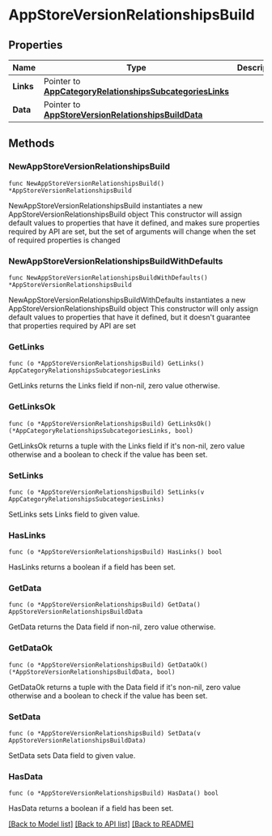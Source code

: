# AppStoreVersionRelationshipsBuild

## Properties

Name | Type | Description | Notes
------------ | ------------- | ------------- | -------------
**Links** | Pointer to [**AppCategoryRelationshipsSubcategoriesLinks**](AppCategory_relationships_subcategories_links.md) |  | [optional] 
**Data** | Pointer to [**AppStoreVersionRelationshipsBuildData**](AppStoreVersion_relationships_build_data.md) |  | [optional] 

## Methods

### NewAppStoreVersionRelationshipsBuild

`func NewAppStoreVersionRelationshipsBuild() *AppStoreVersionRelationshipsBuild`

NewAppStoreVersionRelationshipsBuild instantiates a new AppStoreVersionRelationshipsBuild object
This constructor will assign default values to properties that have it defined,
and makes sure properties required by API are set, but the set of arguments
will change when the set of required properties is changed

### NewAppStoreVersionRelationshipsBuildWithDefaults

`func NewAppStoreVersionRelationshipsBuildWithDefaults() *AppStoreVersionRelationshipsBuild`

NewAppStoreVersionRelationshipsBuildWithDefaults instantiates a new AppStoreVersionRelationshipsBuild object
This constructor will only assign default values to properties that have it defined,
but it doesn't guarantee that properties required by API are set

### GetLinks

`func (o *AppStoreVersionRelationshipsBuild) GetLinks() AppCategoryRelationshipsSubcategoriesLinks`

GetLinks returns the Links field if non-nil, zero value otherwise.

### GetLinksOk

`func (o *AppStoreVersionRelationshipsBuild) GetLinksOk() (*AppCategoryRelationshipsSubcategoriesLinks, bool)`

GetLinksOk returns a tuple with the Links field if it's non-nil, zero value otherwise
and a boolean to check if the value has been set.

### SetLinks

`func (o *AppStoreVersionRelationshipsBuild) SetLinks(v AppCategoryRelationshipsSubcategoriesLinks)`

SetLinks sets Links field to given value.

### HasLinks

`func (o *AppStoreVersionRelationshipsBuild) HasLinks() bool`

HasLinks returns a boolean if a field has been set.

### GetData

`func (o *AppStoreVersionRelationshipsBuild) GetData() AppStoreVersionRelationshipsBuildData`

GetData returns the Data field if non-nil, zero value otherwise.

### GetDataOk

`func (o *AppStoreVersionRelationshipsBuild) GetDataOk() (*AppStoreVersionRelationshipsBuildData, bool)`

GetDataOk returns a tuple with the Data field if it's non-nil, zero value otherwise
and a boolean to check if the value has been set.

### SetData

`func (o *AppStoreVersionRelationshipsBuild) SetData(v AppStoreVersionRelationshipsBuildData)`

SetData sets Data field to given value.

### HasData

`func (o *AppStoreVersionRelationshipsBuild) HasData() bool`

HasData returns a boolean if a field has been set.


[[Back to Model list]](../README.md#documentation-for-models) [[Back to API list]](../README.md#documentation-for-api-endpoints) [[Back to README]](../README.md)


